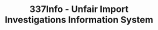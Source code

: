 ---
layout: default
bigquery: https://console.cloud.google.com/bigquery?p=patents-public-data&d=usitc_investigations&page=dataset&project=sheets-management-319211
citation: US International Trade Commission 337Info Unfair Import Investigations Information
  System
contributors: US International Trade Comission
cost: None
description: US International Trade Commission 337Info Unfair Import Investigations
  Information System contains data on investigations done under Section 337. Section
  337 declares the infringement of certain statutory intellectual property rights
  and other forms of unfair competition in import trade to be unlawful practices.
  Most Section 337 investigations involve allegations of patent or registered trademark
  infringement.
documentation: FAQ and tutorial available on the site
last_edit: Mon, 04 Apr 2022 19:10:40 GMT
location: https://pubapps2.usitc.gov/337external/
maintained_by: US International Trade Comission
schema_fields: '[''issueDateOtherNonFinal'', ''dateComplaintFiled'', ''teoProceedingInvolved'',
  ''ouiiParticipation'', ''actualEndDateEvidHear'', ''endDateMarkmanHearing'', ''trademarkNumbers'',
  ''finalIdOnViolationIssue'', ''cafcAppeals'', ''publication_number'', ''invUnfairAct'',
  ''investigationNo'', ''docketNo'', ''ouiiAttorney'', ''investigationTermDate'',
  ''targetDate'', ''dateCreated'', ''copyrightNumbers'', ''lastUpdated'', ''finalDetViolation'',
  ''title'', ''currentActiveALJ'', ''patentNumbers'', ''respondent'', ''complainant'',
  ''scheduledStartDateEvidHear'', ''teoIdDueDate'', ''actualStartDateEvidHear'', ''aljAssigned'',
  ''internalRemand'', ''finalDetNoViolation'', ''id'', ''investigationType'', ''gcAttorney'',
  ''teoReliefGranted'', ''finalIdOnViolationDue'', ''dateOfPublicationFrNotice'',
  ''markmanHearing'', ''reportingRequirements'', ''currentStatus'', ''scheduledEndDateEvidHear'',
  ''htsNumbers'', ''patentNumber'', ''startDateMarkmanHearing'', ''teoIdIssueDate'']'
shortname: unfair_import_investigations
tags:
- import
- legal
- trade
timeframe: 2008-2021 (prior to 2008 downloadable as a JSON file)
title: 337Info - Unfair Import Investigations Information System
uuid: 2721f5ec-e599-4890-9265-9706719fc71e
---